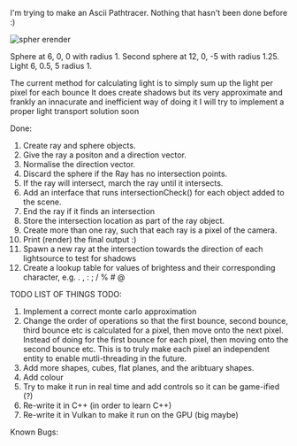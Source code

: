I'm trying to make an Ascii Pathtracer. Nothing that hasn't been done before :)

![spher erender](https://github.com/Fullyverified/ASCII_RayTracer/assets/138776324/553ab64d-12ce-4391-a3cf-c72657531b53)

Sphere at 6, 0, 0 with radius 1. Second sphere at 12, 0, -5 with radius 1.25. Light 6, 0.5, 5 radius 1.

The current method for calculating light is to simply sum up the light per pixel for each bounce
It does create shadows but its very approximate and frankly an innacurate and inefficient way of doing it
I will try to implement a proper light transport solution soon

Done:
1. Create ray and sphere objects.
2. Give the ray a positon and a direction vector.
3. Normalise the direction vector.
4. Discard the sphere if the Ray has no intersection points.
5. If the ray will intersect, march the ray until it intersects.
6. Add an interface that runs intersectionCheck() for each object added to the scene.
7. End the ray if it finds an intersection
8. Store the intersection location as part of the ray object.
9. Create more than one ray, such that each ray is a pixel of the camera.
10. Print (render) the final output :)
11. Spawn a new ray at the intersection towards the direction of each lightsource to test for shadows
12. Create a lookup table for values of brightess and their corresponding character, e.g. . , : ; / % # @

TODO LIST OF THINGS TODO:
1. Implement a correct monte carlo approximation
2. Change the order of operations so that the first bounce, second bounce, third bounce etc is calculated for a pixel, then move onto the next pixel.
    Instead of doing for the first bounce for each pixel, then moving onto the second bounce etc.
    This is to truly make each pixel an independent entity to enable mutli-threading in the future.
3. Add more shapes, cubes, flat planes, and the aribtuary shapes.
4. Add colour
5. Try to make it run in real time and add controls so it can be game-ified (?)
6. Re-write it in C++ (in order to learn C++)
7. Re-write it in Vulkan to make it run on the GPU (big maybe) 

Known Bugs:
